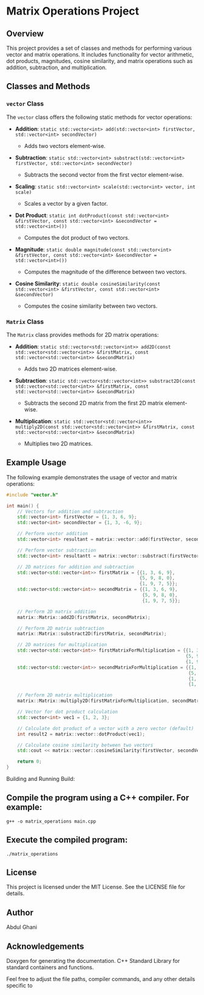 # Matrix Operations Project

## Overview

This project provides a set of classes and methods for performing various vector and matrix operations. It includes functionality for vector arithmetic, dot products, magnitudes, cosine similarity, and matrix operations such as addition, subtraction, and multiplication.

## Classes and Methods

### `vector` Class

The `vector` class offers the following static methods for vector operations:

- **Addition**: `static std::vector<int> add(std::vector<int> firstVector, std::vector<int> secondVector)`
  - Adds two vectors element-wise.

- **Subtraction**: `static std::vector<int> substract(std::vector<int> firstVector, std::vector<int> secondVector)`
  - Subtracts the second vector from the first vector element-wise.

- **Scaling**: `static std::vector<int> scale(std::vector<int> vector, int scale)`
  - Scales a vector by a given factor.

- **Dot Product**: `static int dotProduct(const std::vector<int> &firstVector, const std::vector<int> &secondVector = std::vector<int>())`
  - Computes the dot product of two vectors.

- **Magnitude**: `static double magnitude(const std::vector<int> &firstVector, const std::vector<int> &secondVector = std::vector<int>())`
  - Computes the magnitude of the difference between two vectors.

- **Cosine Similarity**: `static double cosineSimilarity(const std::vector<int> &firstVector, const std::vector<int> &secondVector)`
  - Computes the cosine similarity between two vectors.

### `Matrix` Class

The `Matrix` class provides methods for 2D matrix operations:

- **Addition**: `static std::vector<std::vector<int>> add2D(const std::vector<std::vector<int>> &firstMatrix, const std::vector<std::vector<int>> &secondMatrix)`
  - Adds two 2D matrices element-wise.

- **Subtraction**: `static std::vector<std::vector<int>> substract2D(const std::vector<std::vector<int>> &firstMatrix, const std::vector<std::vector<int>> &secondMatrix)`
  - Subtracts the second 2D matrix from the first 2D matrix element-wise.

- **Multiplication**: `static std::vector<std::vector<int>> multiply2D(const std::vector<std::vector<int>> &firstMatrix, const std::vector<std::vector<int>> &secondMatrix)`
  - Multiplies two 2D matrices.

## Example Usage

The following example demonstrates the usage of vector and matrix operations:

```cpp
#include "vector.h"

int main() {
    // Vectors for addition and subtraction
    std::vector<int> firstVector = {1, 3, 6, 9};
    std::vector<int> secondVector = {1, 3, -6, 9};

    // Perform vector addition
    std::vector<int> resultant = matrix::vector::add(firstVector, secondVector);

    // Perform vector subtraction
    std::vector<int> resultantt = matrix::vector::substract(firstVector, secondVector);

    // 2D matrices for addition and subtraction
    std::vector<std::vector<int>> firstMatrix = {{1, 3, 6, 9},
                                                 {5, 9, 8, 0},
                                                 {1, 9, 7, 5}};
    std::vector<std::vector<int>> secondMatrix = {{1, 3, 6, 9},
                                                  {5, 9, 8, 0},
                                                  {1, 9, 7, 5}};

    // Perform 2D matrix addition
    matrix::Matrix::add2D(firstMatrix, secondMatrix);

    // Perform 2D matrix subtraction
    matrix::Matrix::substract2D(firstMatrix, secondMatrix);

    // 2D matrices for multiplication
    std::vector<std::vector<int>> firstMatrixForMultiplication = {{1, 3, 6, 9},
                                                                  {5, 9, 8, 0},
                                                                  {1, 9, 7, 5}};
    std::vector<std::vector<int>> secondMatrixForMultiplication = {{1, 3,  6, 9},
                                                                   {5, 9,  8, 0},
                                                                   {1, 9,  7, 5},
                                                                   {1, 18, 9, 8}};

    // Perform 2D matrix multiplication
    matrix::Matrix::multiply2D(firstMatrixForMultiplication, secondMatrixForMultiplication);

    // Vector for dot product calculation
    std::vector<int> vec1 = {1, 2, 3};

    // Calculate dot product of a vector with a zero vector (default)
    int result2 = matrix::vector::dotProduct(vec1);

    // Calculate cosine similarity between two vectors
    std::cout << matrix::vector::cosineSimilarity(firstVector, secondVector) * 100 << " %" << std::endl;

    return 0;
}
```
Building and Running
Build:

## Compile the program using a C++ compiler. For example:

```
g++ -o matrix_operations main.cpp
```

## Execute the compiled program:

```
./matrix_operations
```

## License

This project is licensed under the MIT License. See the LICENSE file for details.

## Author

Abdul Ghani

## Acknowledgements

Doxygen for generating the documentation.
C++ Standard Library for standard containers and functions.

Feel free to adjust the file paths, compiler commands, and any other details specific to
